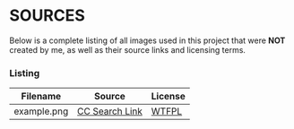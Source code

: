 # SOURCES

Below is a complete listing of all images used in this project that were **NOT** created by me, as well as their source links and licensing terms.

### Listing

| Filename | Source | License |
| -------- | ------ | ------- |
| example.png | [CC Search Link](about:blank) |[WTFPL](http://www.wtfpl.net/) |

